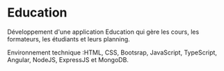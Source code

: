 # Education

Développement d'une application Education qui gère les cours, les formateurs, les étudiants et leurs planning.

Environnement technique :HTML, CSS, Bootsrap, JavaScript, TypeScript, Angular, NodeJS, ExpressJS et MongoDB.
